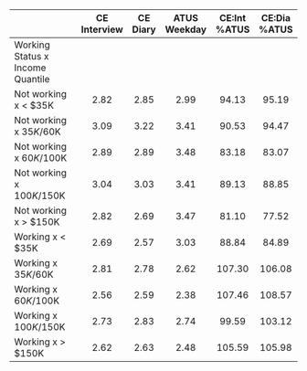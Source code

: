 
|                      | CE<br>Interview |  CE<br>Diary | ATUS<br>Weekday | CE:Int<br>%ATUS | CE:Dia<br>%ATUS |
| -------------------- | :----------: | :----------: | :----------: | :----------: | :----------: |
| Working Status x Income Quantile |              |              |              |              |              |
| Not working x     < $35K |         2.82 |         2.85 |         2.99 |        94.13 |        95.19 |
| Not working x  $35K/$60K |         3.09 |         3.22 |         3.41 |        90.53 |        94.47 |
| Not working x  $60K/$100K |         2.89 |         2.89 |         3.48 |        83.18 |        83.07 |
| Not working x $100K/$150K |         3.04 |         3.03 |         3.41 |        89.13 |        88.85 |
| Not working x     > $150K |         2.82 |         2.69 |         3.47 |        81.10 |        77.52 |
| Working x     < $35K |         2.69 |         2.57 |         3.03 |        88.84 |        84.89 |
| Working x  $35K/$60K |         2.81 |         2.78 |         2.62 |       107.30 |       106.08 |
| Working x  $60K/$100K |         2.56 |         2.59 |         2.38 |       107.46 |       108.57 |
| Working x $100K/$150K |         2.73 |         2.83 |         2.74 |        99.59 |       103.12 |
| Working x     > $150K |         2.62 |         2.63 |         2.48 |       105.59 |       105.98 |

